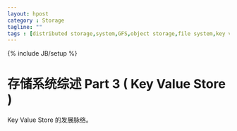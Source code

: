 ```yaml
---
layout: hpost
category : Storage
tagline: ""
tags : [distributed storage,system,GFS,object storage,file system,key value store]
---
```

{% include JB/setup %}

# 存储系统综述 Part 3 ( Key Value Store )

Key Value Store 的发展脉络。